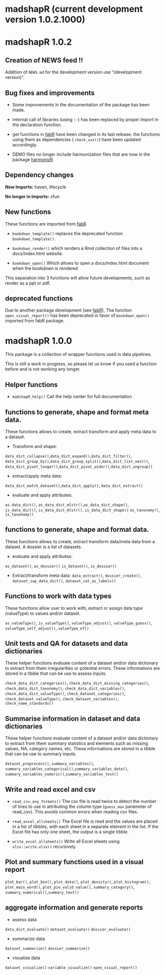 
# madshapR (current development version 1.0.2.1000)

# madshapR 1.0.2

## Creation of NEWS feed !!

Addition of `NEWS.md` for the development version use “(development
version)”.

## Bug fixes and improvements

- Some improvements in the documentation of the package has been made.

- internal call of libraries (using `::`) has been replaced by proper
  import in the declaration function.

- get functions in
  [fabR](https://guifabre.github.io/fabR-documentation/) have been
  changed in its last release. the functions using them as dependencies
  ( `check_xxx()`) have been updated accordingly.

- DEMO files no longer include harmonization files that are now in the
  package
  [harmonizR](https://maelstrom-research.github.io/harmonizR-documentation/)

## Dependency changes

**New Imports:** haven, lifecycle

**No longer in Imports:** xfun

## New functions

These functions are imported from
[fabR](https://guifabre.github.io/fabR-documentation/)

- `bookdown_template()` replaces the deprecated function
  `bookdown_template()`.

- `bookdown_render()` which renders a Rmd collection of files into a
  docs/index.html website.

- `bookdown_open()` Which allows to open a docs/index.html document when
  the bookdown is rendered

This separation into 3 functions will allow future developments, such as
render as a ppt or pdf.

## deprecated functions

Due to another package development (see
[fabR](https://guifabre.github.io/fabR-documentation/)), The function
`open_visual_report()` has been deprecated in favor of `bookdown_open()`
imported from fabR package.

# madshapR 1.0.0

This package is a collection of wrapper functions used in data
pipelines.

This is still a work in progress, so please let us know if you used a
function before and is not working any longer.

## Helper functions

- `madshapR_help()` Call the help center for full documentation

## functions to generate, shape and format meta data.

These functions allows to create, extract transform and apply meta data
to a dataset.

- Transform and shape:

`data_dict_collapse()`,`data_dict_expand()`,`data_dict_filter()`,
`data_dict_group_by()`,`data_dict_group_split()`,`data_dict_list_nest()`,
`data_dict_pivot_longer()`,`data_dict_pivot_wider()`,`data_dict_ungroup()`

- extract/apply meta data:

`data_dict_match_dataset()`,`data_dict_apply()`, `data_dict_extract()`

- evaluate and apply attributes:

`as_data_dict()`, `as_data_dict_mlstr()`,`as_data_dict_shape()`,
`is_data_dict()`, `is_data_dict_mlstr()`, `is_data_dict_shape()`
`as_taxonomy()`, `is_taxonomy()`

## functions to generate, shape and format data.

These functions allows to create, extract transform data/meta data from
a dataset. A dossier is a list of datasets.

- evaluate and apply attributes:

`as_dataset()`, `as_dossier()` `is_dataset()`, `is_dossier()`

- Extract/transform meta data: `data_extract()`, `dossier_create()`,
  `dataset_zap_data_dict()`, `dataset_cat_as_labels()`

## Functions to work with data types

These functions allow user to work with, extract or assign data type
(valueType) to values and/or dataset.

`as_valueType()`, `is_valueType()`, `valueType_adjust()`,
`valueType_guess()`, `valueType_self_adjust()`, `valueType_of()`

## Unit tests and QA for datasets and data dictionaries

These helper functions evaluate content of a dataset and/or data
dictionary to extract from them irregularities or potential errors.
These informations are stored in a tibble that can be use to assess
inputs.

`check_data_dict_categories()`, `check_data_dict_missing_categories()`,
`check_data_dict_taxonomy()`, `check_data_dict_variables()`,
`check_data_dict_valueType()`, `check_dataset_categories()`,
`check_dataset_valueType()`, `check_dataset_variables()`,
`check_name_standards()`

## Summarise information in dataset and data dictionaries

These helper functions evaluate content of a dataset and/or data
dictionary to extract from them summary statistics and elements such as
missing values, NA, category names, etc. These informations are stored
in a tibble that can be use to summary inputs.

`dataset_preprocess()`, `summary_variables()`,
`summary_variables_categorical()`,`summary_variables_date()`,
`summary_variables_numeric()`,`summary_variables_text()`

## Write and read excel and csv

- `read_csv_any_formats()` The csv file is read twice to detect the
  number of lines to use in attributing the column type (`guess_max`
  parameter of read_csv). This avoids common errors when reading csv
  files.

- `read_excel_allsheets()` The Excel file is read and the values are
  placed in a list of tibbles, with each sheet in a separate element in
  the list. If the Excel file has only one sheet, the output is a single
  tibble.

- `write_excel_allsheets()` Write all Excel sheets using
  `xlsx::write.xlsx()` recursively.

## Plot and summary functions used in a visual report

`plot_bar()`, `plot_box()`, `plot_date()`, `plot_density()`,
`plot_histogram()`, `plot_main_word()`, `plot_pie_valid_value()`,
`summary_category()`, `summary_numerical()`,`summary_text()`

## aggregate information and generate reports

- assess data

`data_dict_evaluate()` `dataset_evaluate()` `dossier_evaluate()`

- summarize data

`dataset_summarize()` `dossier_summarize()`

- visualize data

`dataset_visualize()` `variable_visualize()` `open_visual_report()`

